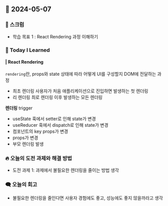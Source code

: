 ## 📆 2024-05-07

### 🔔 스크럼

- 학습 목표 1 : React Rendering 과정 이해하기
  <br/>

### 🚀 Today I Learned

#### | React Rendering

`rendering`란, props와 state 상태에 따라 어떻게 UI를 구성할지 DOM에 전달하는 과정

- 최초 렌더링
  사용자가 처음 애플리케이션으로 진입하면 발생하는 첫 렌더링
- 리 렌더링
  최로 렌더링 이후 발생하는 모든 렌더링

**렌더링** trigger

- useState 훅에서 setter로 인해 state가 변경
- useReducer 훅에서 dispatch로 인해 state가 변경
- 컴포넌트의 key props가 변경
- props가 변경
- 부모 렌더링 발생

### 🔥 오늘의 도전 과제와 해결 방법

- 도전 과제 1: 과제에서 불필요한 렌더링을 줄이는 방법 생각

### 🗨️ 오늘의 회고

<!--
- 오늘의 학습 경험에 대한 자유로운 생각이나 느낀 점을 기록합니다.
- 성공적인 점, 개선해야 할 점, 새롭게 시도하고 싶은 방법 등을 포함할 수 있습니다.-->

- 불필요한 렌더링을 줄인다면 사용자 경험에도 좋고, 성능에도 좋지 않을까라고 생각
<!--

### 📰 참고 자료 및 링크

- <a href="https://www.notion.so/goorm/function-state-519f738e4e1f4076adc31b7d007ecc0f">딥다이브 내용</a> -->
